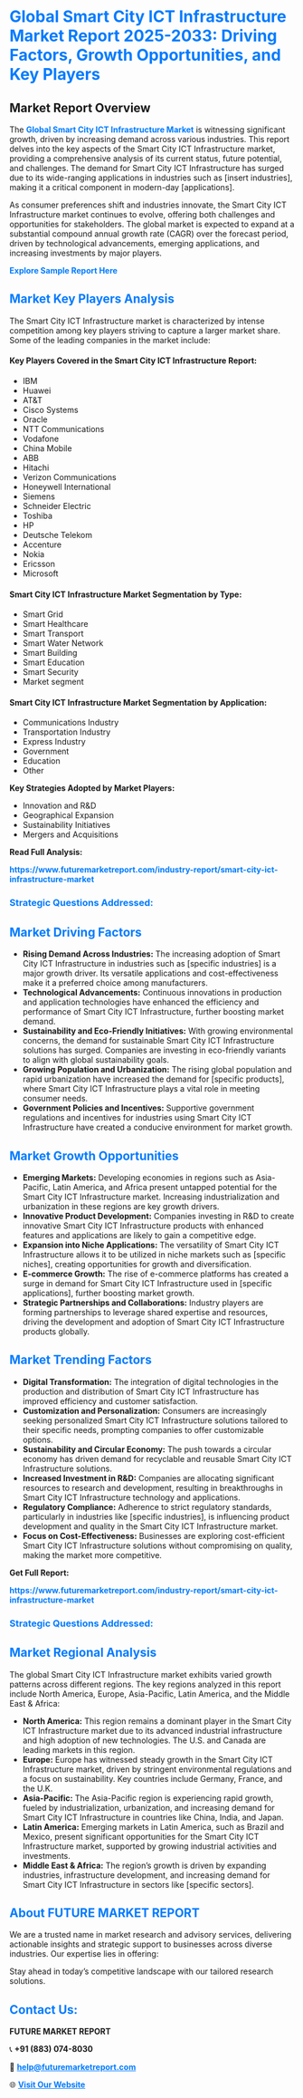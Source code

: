 <h1 style="color: #007BFF;">Global Smart City ICT Infrastructure Market Report 2025-2033: Driving Factors, Growth Opportunities, and Key Players</h1>

<section id="overview">
<h2>Market Report Overview</h2>
<p>The <a href="https://www.futuremarketreport.com/industry-report/smart-city-ict-infrastructure-market" style="color: #007BFF; text-decoration: none;"><strong>Global Smart City ICT Infrastructure Market</strong></a> is witnessing significant growth, driven by increasing demand across various industries. This report delves into the key aspects of the Smart City ICT Infrastructure market, providing a comprehensive analysis of its current status, future potential, and challenges. The demand for Smart City ICT Infrastructure has surged due to its wide-ranging applications in industries such as [insert industries], making it a critical component in modern-day [applications].</p>
<p>As consumer preferences shift and industries innovate, the Smart City ICT Infrastructure market continues to evolve, offering both challenges and opportunities for stakeholders. The global market is expected to expand at a substantial compound annual growth rate (CAGR) over the forecast period, driven by technological advancements, emerging applications, and increasing investments by major players.</p>
</section>

<section id="overview">
<p><a href="https://www.futuremarketreport.com/request-sample/reportId=102381" style="color: #007BFF; text-decoration: none;"><strong>Explore Sample Report Here</strong></a></p>
</section>

<section id="key-players">
<h2 style="color: #007BFF;">Market Key Players Analysis</h2>
<p>The Smart City ICT Infrastructure market is characterized by intense competition among key players striving to capture a larger market share. Some of the leading companies in the market include:</p>
<h4>Key Players Covered in the Smart City ICT Infrastructure Report:</h4>
<ul><li>IBM</li><li>Huawei</li><li>AT&amp;T</li><li>Cisco Systems</li><li>Oracle</li><li>NTT Communications</li><li>Vodafone</li><li>China Mobile</li><li>ABB</li><li>Hitachi</li><li>Verizon Communications</li><li>Honeywell International</li><li>Siemens</li><li>Schneider Electric</li><li>Toshiba</li><li>HP</li><li>Deutsche Telekom</li><li>Accenture</li><li>Nokia</li><li>Ericsson</li><li>Microsoft</li></ul>
<h4>Smart City ICT Infrastructure Market Segmentation by Type:</h4>
<ul><li>Smart Grid</li><li>Smart Healthcare</li><li>Smart Transport</li><li>Smart Water Network</li><li>Smart Building</li><li>Smart Education</li><li>Smart Security</li><li>Market segment</li></ul>

<h4>Smart City ICT Infrastructure Market Segmentation by Application:</h4>
<ul><li>Communications Industry</li><li>Transportation Industry</li><li>Express Industry</li><li>Government</li><li>Education</li><li>Other</li></ul>
<p><strong>Key Strategies Adopted by Market Players:</strong></p>
<ul>
<li>Innovation and R&D</li>
<li>Geographical Expansion</li>
<li>Sustainability Initiatives</li>
<li>Mergers and Acquisitions</li>
</ul>
</section>

<section>
<p><strong>Read Full Analysis: </strong></p><a href="https://www.futuremarketreport.com/industry-report/smart-city-ict-infrastructure-market" style="color: #007BFF; text-decoration: none;"><strong>https://www.futuremarketreport.com/industry-report/smart-city-ict-infrastructure-market</strong></a>
<h3 style="color: #007BFF;">Strategic Questions Addressed:</h3>
</section>

<section id="driving-factors">
<h2 style="color: #007BFF;">Market Driving Factors</h2>
<ul>
<li><strong>Rising Demand Across Industries:</strong> The increasing adoption of Smart City ICT Infrastructure in industries such as [specific industries] is a major growth driver. Its versatile applications and cost-effectiveness make it a preferred choice among manufacturers.</li>
<li><strong>Technological Advancements:</strong> Continuous innovations in production and application technologies have enhanced the efficiency and performance of Smart City ICT Infrastructure, further boosting market demand.</li>
<li><strong>Sustainability and Eco-Friendly Initiatives:</strong> With growing environmental concerns, the demand for sustainable Smart City ICT Infrastructure solutions has surged. Companies are investing in eco-friendly variants to align with global sustainability goals.</li>
<li><strong>Growing Population and Urbanization:</strong> The rising global population and rapid urbanization have increased the demand for [specific products], where Smart City ICT Infrastructure plays a vital role in meeting consumer needs.</li>
<li><strong>Government Policies and Incentives:</strong> Supportive government regulations and incentives for industries using Smart City ICT Infrastructure have created a conducive environment for market growth.</li>
</ul>
</section>

<section id="growth-opportunities">
<h2 style="color: #007BFF;">Market Growth Opportunities</h2>
<ul>
<li><strong>Emerging Markets:</strong> Developing economies in regions such as Asia-Pacific, Latin America, and Africa present untapped potential for the Smart City ICT Infrastructure market. Increasing industrialization and urbanization in these regions are key growth drivers.</li>
<li><strong>Innovative Product Development:</strong> Companies investing in R&D to create innovative Smart City ICT Infrastructure products with enhanced features and applications are likely to gain a competitive edge.</li>
<li><strong>Expansion into Niche Applications:</strong> The versatility of Smart City ICT Infrastructure allows it to be utilized in niche markets such as [specific niches], creating opportunities for growth and diversification.</li>
<li><strong>E-commerce Growth:</strong> The rise of e-commerce platforms has created a surge in demand for Smart City ICT Infrastructure used in [specific applications], further boosting market growth.</li>
<li><strong>Strategic Partnerships and Collaborations:</strong> Industry players are forming partnerships to leverage shared expertise and resources, driving the development and adoption of Smart City ICT Infrastructure products globally.</li>
</ul>
</section>

<section id="trending-factors">
<h2 style="color: #007BFF;">Market Trending Factors</h2>
<ul>
<li><strong>Digital Transformation:</strong> The integration of digital technologies in the production and distribution of Smart City ICT Infrastructure has improved efficiency and customer satisfaction.</li>
<li><strong>Customization and Personalization:</strong> Consumers are increasingly seeking personalized Smart City ICT Infrastructure solutions tailored to their specific needs, prompting companies to offer customizable options.</li>
<li><strong>Sustainability and Circular Economy:</strong> The push towards a circular economy has driven demand for recyclable and reusable Smart City ICT Infrastructure solutions.</li>
<li><strong>Increased Investment in R&D:</strong> Companies are allocating significant resources to research and development, resulting in breakthroughs in Smart City ICT Infrastructure technology and applications.</li>
<li><strong>Regulatory Compliance:</strong> Adherence to strict regulatory standards, particularly in industries like [specific industries], is influencing product development and quality in the Smart City ICT Infrastructure market.</li>
<li><strong>Focus on Cost-Effectiveness:</strong> Businesses are exploring cost-efficient Smart City ICT Infrastructure solutions without compromising on quality, making the market more competitive.</li>
</ul>
</section>

<section>
<p><strong>Get Full Report: </strong></p><a href="https://www.futuremarketreport.com/industry-report/smart-city-ict-infrastructure-market" style="color: #007BFF; text-decoration: none;"><strong>https://www.futuremarketreport.com/industry-report/smart-city-ict-infrastructure-market</strong></a>
<h3 style="color: #007BFF;">Strategic Questions Addressed:</h3>
</section>


<section id="regional-analysis">
<h2 style="color: #007BFF;">Market Regional Analysis</h2>
<p>The global Smart City ICT Infrastructure market exhibits varied growth patterns across different regions. The key regions analyzed in this report include North America, Europe, Asia-Pacific, Latin America, and the Middle East & Africa:</p>
<ul>
<li><strong>North America:</strong> This region remains a dominant player in the Smart City ICT Infrastructure market due to its advanced industrial infrastructure and high adoption of new technologies. The U.S. and Canada are leading markets in this region.</li>
<li><strong>Europe:</strong> Europe has witnessed steady growth in the Smart City ICT Infrastructure market, driven by stringent environmental regulations and a focus on sustainability. Key countries include Germany, France, and the U.K.</li>
<li><strong>Asia-Pacific:</strong> The Asia-Pacific region is experiencing rapid growth, fueled by industrialization, urbanization, and increasing demand for Smart City ICT Infrastructure in countries like China, India, and Japan.</li>
<li><strong>Latin America:</strong> Emerging markets in Latin America, such as Brazil and Mexico, present significant opportunities for the Smart City ICT Infrastructure market, supported by growing industrial activities and investments.</li>
<li><strong>Middle East & Africa:</strong> The region’s growth is driven by expanding industries, infrastructure development, and increasing demand for Smart City ICT Infrastructure in sectors like [specific sectors].</li>
</ul>
</section>

<footer>
<h2 style="color: #007BFF;">About FUTURE MARKET REPORT</h2>
<p>We are a trusted name in market research and advisory services, delivering actionable insights and strategic support to businesses across diverse industries. Our expertise lies in offering:</p>

<p>Stay ahead in today’s competitive landscape with our tailored research solutions.</p>

<h2 style="color: #007BFF;">Contact Us:</h2>
<p><strong>FUTURE MARKET REPORT</strong></p>
<p>📞 <strong>+91 (883) 074-8030</strong></p>
<p>📧 <strong><a href="mailto:help@futuremarketreport.com" style="color: #007BFF;">help@futuremarketreport.com</a></strong></p>
<p>🌐 <strong><a href="https://www.futuremarketreport.com/" style="color: #007BFF;">Visit Our Website</a></strong></p>
</footer>